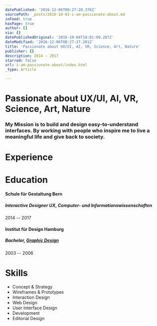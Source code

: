 ```yaml
---
datePublished: '2016-12-06T00:27:28.376Z'
sourcePath: _posts/2016-10-01-i-am-passionate-about.md
inFeed: true
hasPage: true
author: []
via: {}
datePublishedOriginal: '2016-10-04T18:01:09.287Z'
dateModified: '2016-12-06T00:27:27.281Z'
title: 'Passionate about UX/UI, AI, VR, Science, Art, Nature'
publisher: {}
description: 2014 – 2017
starred: false
url: i-am-passionate-about/index.html
_type: Article

---
```

# Passionate about **UX/UI, AI, VR, Science, Art, Nature**

### My Mission is to build and design easy-to-understand interfaces. By working with people who inspire me to live a meaningful life and give back to society.

# Experience

# Education

#### **Schule für Gestaltung Bern**

##### Interactive Designer UX, Computer- und Informationswissenschaften

2014 -- 2017

#### **Institut für Design Hamburg**

##### Bachelor, [Graphic Design][0]

2003 -- 2006

# Skills

* Concept & Strategy
* Wireframes & Prototypes
* Interaction Design
* Web Design
* User Interface Design
* Development
* Editorial Design

[0]: https://www.linkedin.com/vsearch/p?keywords=Graphic+Design&trk=prof-edu-field_of_study "Mitglieder mit diesem Stichwort finden"